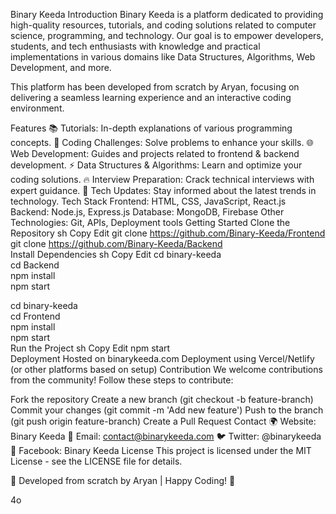 Binary Keeda
Introduction
Binary Keeda is a platform dedicated to providing high-quality resources, tutorials, and coding solutions related to computer science, programming, and technology. Our goal is to empower developers, students, and tech enthusiasts with knowledge and practical implementations in various domains like Data Structures, Algorithms, Web Development, and more.

This platform has been developed from scratch by Aryan, focusing on delivering a seamless learning experience and an interactive coding environment.

Features
📚 Tutorials: In-depth explanations of various programming concepts.
🧩 Coding Challenges: Solve problems to enhance your skills.
🌐 Web Development: Guides and projects related to frontend & backend development.
⚡ Data Structures & Algorithms: Learn and optimize your coding solutions.
🔥 Interview Preparation: Crack technical interviews with expert guidance.
🎯 Tech Updates: Stay informed about the latest trends in technology.
Tech Stack
Frontend: HTML, CSS, JavaScript, React.js
Backend: Node.js, Express.js
Database: MongoDB, Firebase
Other Technologies: Git, APIs, Deployment tools
Getting Started
Clone the Repository
sh
Copy
Edit
git clone https://github.com/Binary-Keeda/Frontend  
git clone https://github.com/Binary-Keeda/Backend  
Install Dependencies
sh
Copy
Edit
cd binary-keeda  
cd Backend  
npm install  
npm start  

cd binary-keeda  
cd Frontend  
npm install  
npm start  
Run the Project
sh
Copy
Edit
npm start  
Deployment
Hosted on binarykeeda.com
Deployment using Vercel/Netlify (or other platforms based on setup)
Contribution
We welcome contributions from the community! Follow these steps to contribute:

Fork the repository
Create a new branch (git checkout -b feature-branch)
Commit your changes (git commit -m 'Add new feature')
Push to the branch (git push origin feature-branch)
Create a Pull Request
Contact
🌍 Website: Binary Keeda
📧 Email: contact@binarykeeda.com
🐦 Twitter: @binarykeeda
📘 Facebook: Binary Keeda
License
This project is licensed under the MIT License - see the LICENSE file for details.

🚀 Developed from scratch by Aryan | Happy Coding! 🚀







4o
